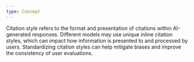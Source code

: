 ```yaml
---
type: Concept
---
```


Citation style refers to the format and presentation of citations within AI-generated responses. Different models may use unique inline citation styles, which can impact how information is presented to and processed by users. Standardizing citation styles can help mitigate biases and improve the consistency of user evaluations.